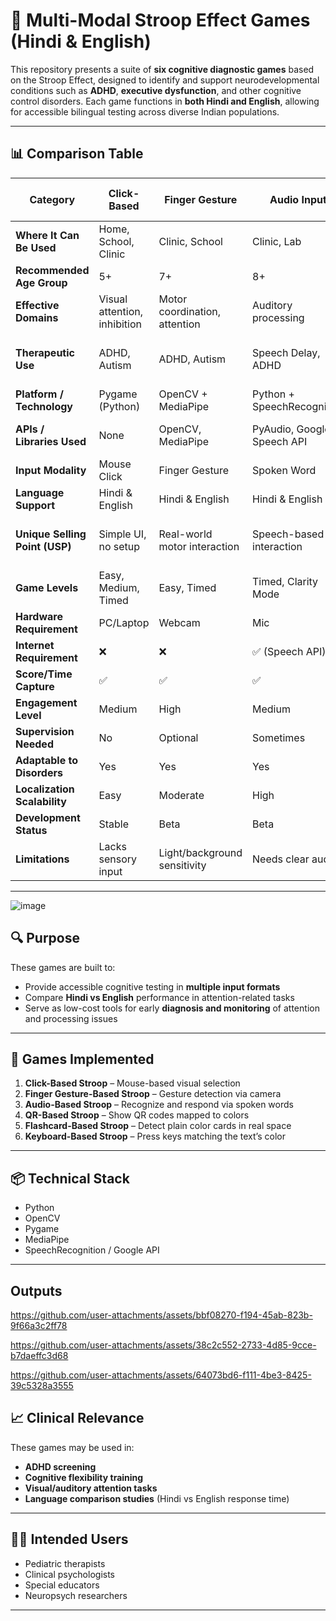 # 🧠 Multi-Modal Stroop Effect Games (Hindi & English)

This repository presents a suite of **six cognitive diagnostic games** based on the Stroop Effect, designed to identify and support neurodevelopmental conditions such as **ADHD**, **executive dysfunction**, and other cognitive control disorders. Each game functions in **both Hindi and English**, allowing for accessible bilingual testing across diverse Indian populations.

---

## 📊 Comparison Table

| Category                       | Click-Based                  | Finger Gesture                | Audio Input                | QR Code (3 Colors)       | Flashcard (3 Colors)        | Keyboard-Based        |
| ------------------------------ | ---------------------------- | ----------------------------- | -------------------------- | ------------------------ | --------------------------- | --------------------- |
| **Where It Can Be Used**       | Home, School, Clinic         | Clinic, School                | Clinic, Lab                | Clinic, Mobile Labs      | School, Clinic              | Home, School          |
| **Recommended Age Group**      | 5+                           | 7+                            | 8+                         | 6+                       | 5+                          | 6+                    |
| **Effective Domains**          | Visual attention, inhibition | Motor coordination, attention | Auditory processing        | Visual mapping           | Visual perception           | Cognitive control     |
| **Therapeutic Use**            | ADHD, Autism                 | ADHD, Autism                  | Speech Delay, ADHD         | ADHD, Visual-motor delay | ADHD, sensory delays        | ADHD, impulse control |
| **Platform / Technology**      | Pygame (Python)              | OpenCV + MediaPipe            | Python + SpeechRecognition | OpenCV                   | OpenCV + NumPy              | Pygame (Python)       |
| **APIs / Libraries Used**      | None                         | OpenCV, MediaPipe             | PyAudio, Google Speech API | OpenCV QR module         | OpenCV, NumPy               | None                  |
| **Input Modality**             | Mouse Click                  | Finger Gesture                | Spoken Word                | QR Card                  | Color Card                  | Keyboard Press        |
| **Language Support**           | Hindi & English              | Hindi & English               | Hindi & English            | English                  | Hindi & English             | Hindi & English       |
| **Unique Selling Point (USP)** | Simple UI, no setup          | Real-world motor interaction  | Speech-based interaction   | Physical QR use          | Real-world color flashcards | Fastest input method  |
| **Game Levels**                | Easy, Medium, Timed          | Easy, Timed                   | Timed, Clarity Mode        | Timed Rounds             | Timed Mode                  | Easy, Timed, Endless  |
| **Hardware Requirement**       | PC/Laptop                    | Webcam                        | Mic                        | Webcam                   | Webcam                      | PC/Laptop             |
| **Internet Requirement**       | ❌                            | ❌                             | ✅ (Speech API)             | ❌                        | ❌                           | ❌                     |
| **Score/Time Capture**         | ✅                            | ✅                             | ✅                          | ✅                        | ✅                           | ✅                     |
| **Engagement Level**           | Medium                       | High                          | Medium                     | High                     | High                        | Medium                |
| **Supervision Needed**         | No                           | Optional                      | Sometimes                  | Optional                 | Yes                         | No                    |
| **Adaptable to Disorders**     | Yes                          | Yes                           | Yes                        | Limited                  | Yes                         | Yes                   |
| **Localization Scalability**   | Easy                         | Moderate                      | High                       | Moderate                 | High                        | Easy                  |
| **Development Status**         | Stable                       | Beta                          | Beta                       | Prototype                | Beta                        | Stable                |
| **Limitations**                | Lacks sensory input          | Light/background sensitivity  | Needs clear audio          | Needs printed QR cards   | Light-sensitive             | Less immersive        |

---


![image](https://github.com/user-attachments/assets/50174382-03d2-4da4-8d1d-d76e31c05df6)



## 🔍 Purpose

These games are built to:

* Provide accessible cognitive testing in **multiple input formats**
* Compare **Hindi vs English** performance in attention-related tasks
* Serve as low-cost tools for early **diagnosis and monitoring** of attention and processing issues

---

## 🧩 Games Implemented

1. **Click-Based Stroop** – Mouse-based visual selection
2. **Finger Gesture-Based Stroop** – Gesture detection via camera
3. **Audio-Based Stroop** – Recognize and respond via spoken words
4. **QR-Based Stroop** – Show QR codes mapped to colors
5. **Flashcard-Based Stroop** – Detect plain color cards in real space
6. **Keyboard-Based Stroop** – Press keys matching the text’s color

---

## 📦 Technical Stack

* Python
* OpenCV
* Pygame
* MediaPipe
* SpeechRecognition / Google API

---



## Outputs



https://github.com/user-attachments/assets/bbf08270-f194-45ab-823b-9f66a3c2ff78



https://github.com/user-attachments/assets/38c2c552-2733-4d85-9cce-b7daeffc3d68


https://github.com/user-attachments/assets/64073bd6-f111-4be3-8425-39c5328a3555





## 📈 Clinical Relevance

These games may be used in:

* **ADHD screening**
* **Cognitive flexibility training**
* **Visual/auditory attention tasks**
* **Language comparison studies** (Hindi vs English response time)



---

## 👩‍⚕️ Intended Users

* Pediatric therapists
* Clinical psychologists
* Special educators
* Neuropsych researchers





---
